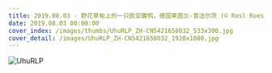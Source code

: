 ```yaml
---
title: 2019.08.03 - 野花草甸上的一只欧亚雕鸮，德国莱茵兰-普法尔茨 (© Rosl Roessner/Minden Pictures)
date: 2019.08.03 00:00:00
cover_index: /images/thumbs/UhuRLP_ZH-CN5421658032_533x300.jpg
cover_detail: /images/UhuRLP_ZH-CN5421658032_1920x1080.jpg
---
```


![UhuRLP](/images/UhuRLP_ZH-CN5421658032_1920x1080.jpg)
